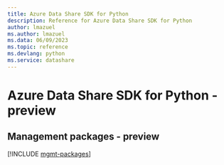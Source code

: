 ```yaml
---
title: Azure Data Share SDK for Python
description: Reference for Azure Data Share SDK for Python
author: lmazuel
ms.author: lmazuel
ms.data: 06/09/2023
ms.topic: reference
ms.devlang: python
ms.service: datashare
---
```

# Azure Data Share SDK for Python - preview

## Management packages - preview
[!INCLUDE [mgmt-packages](data-share-mgmt-index.md)]